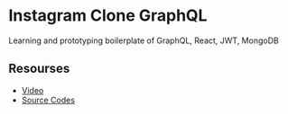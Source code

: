 # Instagram Clone GraphQL

Learning and prototyping boilerplate of GraphQL, React, JWT, MongoDB

## Resourses

* [Video](https://www.youtube.com/watch?v=DqJGNqtx3Pk&list=PLBFlbQ-Jx_c29Y4BcCnT5x35g2aNkdlvt)
* [Source Codes](https://github.com/danielniquet/instagram-clone)
